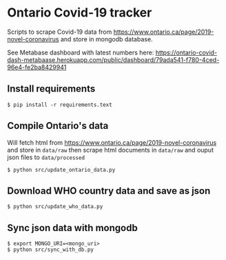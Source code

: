 # Ontario Covid-19 tracker

Scripts to scrape Covid-19 data from https://www.ontario.ca/page/2019-novel-coronavirus and store in mongodb database.

See Metabase dashboard with latest numbers here: https://ontario-covid-dash-metabaase.herokuapp.com/public/dashboard/79ada541-f780-4ced-96e4-fe2ba8429941

## Install requirements
```
$ pip install -r requirements.text
```

## Compile Ontario's data
Will fetch html from https://www.ontario.ca/page/2019-novel-coronavirus and store in `data/raw`
then scrape html documents in `data/raw` and ouput json files to `data/processed`
```
$ python src/update_ontario_data.py
```

## Download WHO country data and save as json
```
$ python src/update_who_data.py
```

## Sync json data with mongodb
```
$ export MONGO_URI=<mongo_uri>
$ python src/sync_with_db.py
```
